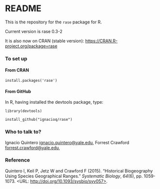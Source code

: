 # README #

This is the repository for the `rase` package for R.

Current version is rase 0.3-2

It is also now on CRAN (stable version):
https://CRAN.R-project.org/package=rase


### To set up ###

#### From CRAN ####

`install.packages('rase')`

#### From GitHub ####
In R, having installed the devtools package, type:

`library(devtools)`

`install_github("ignacioq/rase")`


### Who to talk to? ###

Ignacio Quintero <ignacio.quintero@yale.edu>,
Forrest Crawford <forrest.crawford@yale.edu>,

### Reference ###
Quintero I, Keil P, Jetz W and Crawford F (2015). “Historical Biogeography Using Species
Geographical Ranges.” _Systematic Biology_, *64*(6), pp. 1059-1073. <URL:
http://doi.org/10.1093/sysbio/syv057>.
